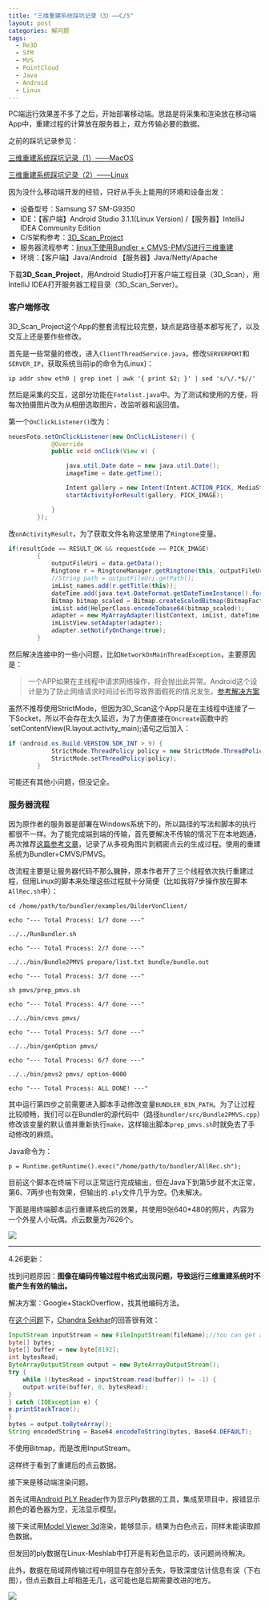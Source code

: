 ```yaml
---
title: "三维重建系统踩坑记录（3）——C/S"
layout: post
categories: 解问题
tags:
  - Re3D
  - SfM
  - MVS
  - PointCloud
  - Java
  - Android
  - Linux
---
```


PC端运行效果差不多了之后，开始部署移动端。思路是将采集和渲染放在移动端App中，重建过程的计算放在服务器上，双方传输必要的数据。

<!-- more -->

之前的踩坑记录参见：

[三维重建系统踩坑记录（1）——MacOS](https://leohope.com/%E8%A7%A3%E9%97%AE%E9%A2%98/2018/03/22/multi-re3d-bugs/)

[三维重建系统踩坑记录（2）——Linux](https://leohope.com/%E8%A7%A3%E9%97%AE%E9%A2%98/2018/04/11/multi-re3d-bugs-2/)

因为没什么移动端开发的经验，只好从手头上能用的环境和设备出发：

* 设备型号：Samsung S7 SM-G9350
* IDE：【客户端】Android Studio 3.1.1(Linux Version) /【服务器】IntelliJ IDEA Community Edition
* C/S架构参考：[3D_Scan_Project](https://github.com/ohza/3D_Scan_Project)
* 服务器流程参考：[linux下使用Bundler + CMVS-PMVS进行三维重建](https://blog.csdn.net/zouyu1746430162/article/details/78638133)
* 环境：【客户端】Java/Android 【服务器】Java/Netty/Apache


下载**3D_Scan_Project**，用Android Studio打开客户端工程目录（3D_Scan），用IntelliJ IDEA打开服务器工程目录（3D_Scan_Server）。

### 客户端修改

3D_Scan_Project这个App的整套流程比较完整，缺点是路径基本都写死了，以及交互上还是要作些修改。

首先是一些常量的修改，进入`ClientThreadService.java`，修改`SERVERPORT`和`SERVER_IP`，获取系统当前ip的命令为(Linux)：

```
ip addr show eth0 | grep inet | awk '{ print $2; }' | sed 's/\/.*$//'
```

然后是采集的交互，这部分功能在`Fotolist.java`中。为了测试和使用的方便，将每次拍摄图片改为从相册选取图片，改监听器和返回值。

第一个`OnClickListener()`改为：

```java
neuesFoto.setOnClickListener(new OnClickListener() {
            @Override
            public void onClick(View v) {

                java.util.Date date = new java.util.Date();
                imageTime = date.getTime();

                Intent gallery = new Intent(Intent.ACTION_PICK, MediaStore.Images.Media.INTERNAL_CONTENT_URI);
                startActivityForResult(gallery, PICK_IMAGE);

            }
        });
```

改`onActivityResult`，为了获取文件名称这里使用了`Ringtone`变量。

```Java
if(resultCode == RESULT_OK && requestCode == PICK_IMAGE)
        {
            outputFileUri = data.getData();
            Ringtone r = RingtoneManager.getRingtone(this, outputFileUri);
            //String path = outputFileUri.getPath();
            imList_names.add(r.getTitle(this));
            dateTime.add(java.text.DateFormat.getDateTimeInstance().format(Calendar.getInstance().getTime()));
            Bitmap bitmap_scaled = Bitmap.createScaledBitmap(BitmapFactory.decodeFile(Environment.getExternalStorageDirectory().getPath() + "/DCIM/Camera/" + r.getTitle(this) + ".jpg"), 80, 60, true);
            imList.add(HelperClass.encodeTobase64(bitmap_scaled));
            adapter = new MyArrayAdapter(listContext, imList, dateTime);
            imListView.setAdapter(adapter);
            adapter.setNotifyOnChange(true);
        }
```

然后解决连接中的一些小问题，比如`NetworkOnMainThreadException`，主要原因是：

> 一个APP如果在主线程中请求网络操作，将会抛出此异常。Android这个设计是为了防止网络请求时间过长而导致界面假死的情况发生。[参考解决方案](https://blog.csdn.net/withiter/article/details/19908679StrictMode)

虽然不推荐使用StrictMode，但因为3D_Scan这个App只是在主线程中连接了一下Socket，所以不会存在太久延迟，为了方便直接在`Oncreate`函数中的`setContentView(R.layout.activity_main);语句之后加入：

```java
if (android.os.Build.VERSION.SDK_INT > 9) {
            StrictMode.ThreadPolicy policy = new StrictMode.ThreadPolicy.Builder().permitAll().build();
            StrictMode.setThreadPolicy(policy);
        }
```

可能还有其他小问题，但没记全。

### 服务器流程

因为原作者的服务器是部署在Windows系统下的，所以路径的写法和脚本的执行都很不一样。为了能完成端到端的传输，首先要解决不传输的情况下在本地跑通，再次推荐[这篇参考文章](https://blog.csdn.net/zouyu1746430162/article/details/78638133)，记录了从多视角图片到稠密点云的生成过程。使用的重建系统为Bundler+CMVS/PMVS。

改流程主要是让服务器代码不那么臃肿，原本作者开了三个线程依次执行重建过程，但用Linux的脚本来处理这些过程就十分简便（比如我将7步操作放在脚本`AllRec.sh`中）：

```Sh
cd /home/path/to/bundler/examples/BilderVonClient/

echo "--- Total Process: 1/7 done ---"

../../RunBundler.sh

echo "--- Total Process: 2/7 done ---"

../../bin/Bundle2PMVS prepare/list.txt bundle/bundle.out

echo "--- Total Process: 3/7 done ---"

sh pmvs/prep_pmvs.sh

echo "--- Total Process: 4/7 done ---"

../../bin/cmvs pmvs/

echo "--- Total Process: 5/7 done ---"

../../bin/genOption pmvs/

echo "--- Total Process: 6/7 done ---"

../../bin/pmvs2 pmvs/ option-0000

echo "--- Total Process: ALL DONE! ---"
```

其中运行第四步之前需要进入脚本手动修改变量`BUNDLER_BIN_PATH`。为了让过程比较顺畅，我们可以在Bundler的源代码中（路径`bundler/src/Bundle2PMVS.cpp`）修改该变量的默认值并重新执行`make`，这样输出脚本`prep_pmvs.sh`时就免去了手动修改的麻烦。

Java命令为：

```
p = Runtime.getRuntime().exec("/home/path/to/bundler/AllRec.sh");
```

目前这个脚本在终端下可以正常运行完成输出，但在Java下到第5步就不太正常，第6、7两步也有效果，但输出的`.ply`文件几乎为空。仍未解决。

下面是用终端脚本运行重建系统后的效果，共使用9张640*480的照片，内容为一个外星人小玩偶。点云数量为7626个。

![](http://ohn6qfqhe.bkt.clouddn.com/3drecon-bug-8.jpg)

---

4.26更新：

找到问题原因：**图像在编码传输过程中格式出现问题，导致运行三维重建系统时不能产生有效的输出。**

解决方案：Google+StackOverflow，找其他编码方法。

在[这个问题](https://stackoverflow.com/questions/4830711/how-to-convert-a-image-into-base64-string)下，[Chandra Sekhar](https://stackoverflow.com/users/883033/chandra-sekhar)的回答很有效：

```java
InputStream inputStream = new FileInputStream(fileName);//You can get an inputStream using any IO API
byte[] bytes;
byte[] buffer = new byte[8192];
int bytesRead;
ByteArrayOutputStream output = new ByteArrayOutputStream();
try {
    while ((bytesRead = inputStream.read(buffer)) != -1) {
    output.write(buffer, 0, bytesRead);
}
} catch (IOException e) {
e.printStackTrace();
}
bytes = output.toByteArray();
String encodedString = Base64.encodeToString(bytes, Base64.DEFAULT);
```

不使用Bitmap，而是改用InputStream。

这样终于看到了重建后的点云数据。

接下来是移动端渲染问题。

首先试用[Android PLY Reader](https://github.com/bminortx/Android-PLY-Reader)作为显示Ply数据的工具，集成至项目中，报错显示颜色的着色器为空，无法显示模型。

接下来试用[Model Viewer 3d](https://github.com/dbrant/ModelViewer3D)渲染，能够显示，结果为白色点云，同样未能读取颜色数据。

但发回的ply数据在Linux-Meshlab中打开是有彩色显示的，该问题尚待解决。

此外，数据在局域网传输过程中明显存在部分丢失，导致深度估计信息有误（下右图），但点云数目上却相差无几，这可能也是后期需要改进的地方。

![](http://ohn6qfqhe.bkt.clouddn.com/3drecon-bug-9.png)